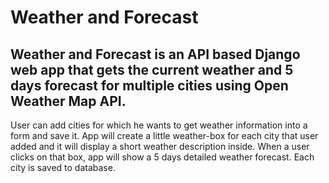 # Weather and Forecast
## Weather and Forecast is an API based Django web app that gets the current weather and 5 days forecast for multiple cities using Open Weather Map API.

 User can add cities for which he wants to get weather information into a form and save it. App will create a little weather-box for each city that user added and it will display a short weather description inside. When a user clicks on that box, app will show a 5 days detailed weather forecast. Each city is saved to database.
